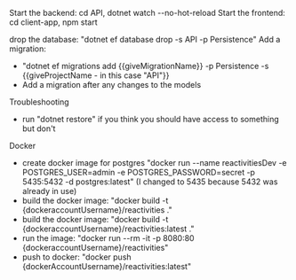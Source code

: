 Start the backend: cd API, dotnet watch --no-hot-reload
Start the frontend: cd client-app, npm start

drop the database: "dotnet ef database drop -s API -p Persistence"
Add a migration:
- "dotnet ef migrations add {{giveMigrationName}} -p Persistence -s {{giveProjectName - in this case "API"}}
- Add a migration after any changes to the models

Troubleshooting
- run "dotnet restore" if you think you should have access to something but don't


Docker
- create docker image for postgres "docker run --name reactivitiesDev -e POSTGRES_USER=admin -e POSTGRES_PASSWORD=secret -p 5435:5432 -d postgres:latest" (I changed to 5435 because 5432 was already in use)
- build the docker image: "docker build -t {dockeraccountUsername}/reactivities ."
- build the docker image: "docker build -t {dockeraccountUsername}/reactivities:latest ."
- run the image: "docker run --rm -it -p 8080:80 {dockeraccountUsername}/reactivities"
- push to docker: "docker push {dockerAccountUsername}/reactivities:latest"
